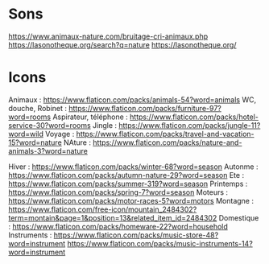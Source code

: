 # Sons
https://www.animaux-nature.com/bruitage-cri-animaux.php
https://lasonotheque.org/search?q=nature
https://lasonotheque.org/

# Icons

Animaux : https://www.flaticon.com/packs/animals-54?word=animals
WC, douche, Robinet : https://www.flaticon.com/packs/furniture-97?word=rooms
Aspirateur, téléphone : https://www.flaticon.com/packs/hotel-service-30?word=rooms
Jingle : https://www.flaticon.com/packs/jungle-11?word=wild
Voyage : https://www.flaticon.com/packs/travel-and-vacation-15?word=nature
NAture : https://www.flaticon.com/packs/nature-and-animals-3?word=nature

Hiver : https://www.flaticon.com/packs/winter-68?word=season
Autonme : https://www.flaticon.com/packs/autumn-nature-29?word=season
Ete : https://www.flaticon.com/packs/summer-319?word=season
Printemps : https://www.flaticon.com/packs/spring-7?word=season
Moteurs : https://www.flaticon.com/packs/motor-races-5?word=motors
Montagne : https://www.flaticon.com/free-icon/mountain_2484302?term=montain&page=1&position=13&related_item_id=2484302
Domestique : https://www.flaticon.com/packs/homeware-22?word=household
Instruments : https://www.flaticon.com/packs/music-store-48?word=instrument https://www.flaticon.com/packs/music-instruments-14?word=instrument
